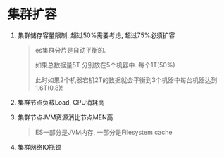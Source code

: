 # 集群扩容

1. 集群储存容量限制. 超过50%需要考虑, 超过75%必须扩容

   > es集群分片是自动平衡的. 
   >
   > 如果总数据量5T 分别放在5个机器中. 每个1T(50%)
   >
   > 此时如果2个机器宕机2T的数据就会平衡到3个机器中每台机器达到1.6T(0.8)!

2. 集群节点负载Load, CPU消耗高

3. 集群节点JVM资源消比节点MEN高

   > ES一部分是JVM内存, 一部分是Filesystem cache

4. 集群网络IO瓶颈

